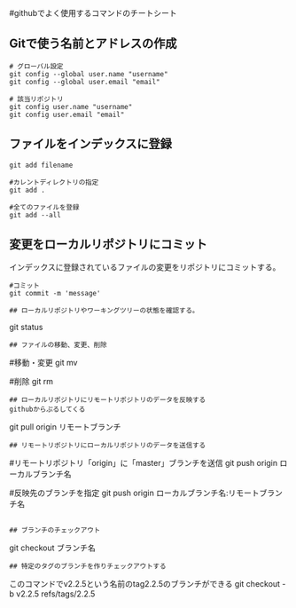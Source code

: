 #githubでよく使用するコマンドのチートシート   

## Gitで使う名前とアドレスの作成
```
# グローバル設定
git config --global user.name "username"
git config --global user.email "email"

# 該当リポジトリ
git config user.name "username"
git config user.email "email"
```
## ファイルをインデックスに登録
```
git add filename

#カレントディレクトリの指定
git add .

#全てのファイルを登録
git add --all

```

## 変更をローカルリポジトリにコミット
インデックスに登録されているファイルの変更をリポジトリにコミットする。   
```
#コミット
git commit -m 'message'

```
```
## ローカルリポジトリやワーキングツリーの状態を確認する。   
```
git status
```
## ファイルの移動、変更、削除
```
#移動・変更
git mv

#削除
git rm
```
## ローカルリポジトリにリモートリポジトリのデータを反映する
githubからぷるしてくる
```
git pull origin リモートブランチ
```
## リモートリポジトリにローカルリポジトリのデータを送信する
```
#リモートリポジトリ「origin」に「master」ブランチを送信
git push origin ローカルブランチ名

#反映先のブランチを指定
git push origin ローカルブランチ名:リモートブランチ名
```

## ブランチのチェックアウト
```
git checkout ブランチ名
```
## 特定のタグのブランチを作りチェックアウトする
```
このコマンドでv2.2.5という名前のtag2.2.5のブランチができる
git checkout -b v2.2.5 refs/tags/2.2.5
```
